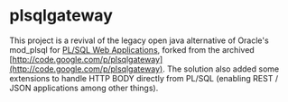 # plsqlgateway

This project is a revival of the legacy open java alternative of Oracle's mod_plsql for [PL/SQL Web Applications](http://docs.oracle.com/cd/B28359_01/appdev.111/b28424/adfns_web.htm#CHDJDIII), forked from the archived [http://code.google.com/p/plsqlgateway](http://code.google.com/p/plsqlgateway). The solution also added some extensions to handle HTTP BODY directly from PL/SQL (enabling REST / JSON applications among other things).